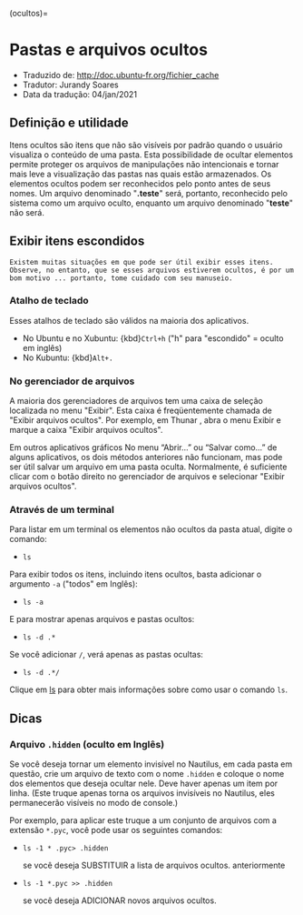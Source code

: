(ocultos)=

# Pastas e arquivos ocultos

- Traduzido de: <http://doc.ubuntu-fr.org/fichier_cache>
- Tradutor: Jurandy Soares
- Data da tradução: 04/jan/2021

## Definição e utilidade

Itens ocultos são itens que não são visíveis por padrão quando o usuário visualiza o conteúdo de uma pasta. Esta possibilidade de ocultar elementos permite proteger os arquivos de manipulações não intencionais e tornar mais leve a visualização das pastas nas quais estão armazenados.
Os elementos ocultos podem ser reconhecidos pelo ponto antes de seus nomes. Um arquivo denominado "**.teste**" será, portanto, reconhecido pelo sistema como um arquivo oculto, enquanto um arquivo denominado "**teste**" não será.

## Exibir itens escondidos


```{warning}
Existem muitas situações em que pode ser útil exibir esses itens. Observe, no entanto, que se esses arquivos estiverem ocultos, é por um bom motivo ... portanto, tome cuidado com seu manuseio.
```

### Atalho de teclado

Esses atalhos de teclado são válidos na maioria dos aplicativos.

- No Ubuntu e no Xubuntu: {kbd}`Ctrl+h` ("h" para "escondido" = oculto em inglês)
- No Kubuntu: {kbd}`Alt+.`

### No gerenciador de arquivos

A maioria dos gerenciadores de arquivos tem uma caixa de seleção localizada no menu "Exibir". Esta caixa é freqüentemente chamada de "Exibir arquivos ocultos". Por exemplo, em Thunar , abra o menu Exibir e marque a caixa "Exibir arquivos ocultos".

Em outros aplicativos gráficos
No menu “Abrir…” ou “Salvar como…” de alguns aplicativos, os dois métodos anteriores não funcionam, mas pode ser útil salvar um arquivo em uma pasta oculta. Normalmente, é suficiente clicar com o botão direito no gerenciador de arquivos e selecionar "Exibir arquivos ocultos".

### Através de um terminal

Para listar em um terminal os elementos não ocultos da pasta atual, digite o comando:
- `ls`

Para exibir todos os itens, incluindo itens ocultos, basta adicionar o argumento `-a` ("todos" em Inglês):
- `ls -a`

E para mostrar apenas arquivos e pastas ocultos:
- `ls -d .*`

Se você adicionar `/`, verá apenas as pastas ocultas:
- `ls -d .*/`
  
Clique em [ls](http://manpages.ubuntu.com/ls) para obter mais informações sobre como usar o comando `ls`.

## Dicas

### Arquivo `.hidden` (oculto em Inglês)

Se você deseja tornar um elemento invisível no Nautilus, em cada pasta em questão, crie um arquivo de texto com o nome `.hidden` e coloque o nome dos elementos que deseja ocultar nele. Deve haver apenas um item por linha.
(Este truque apenas torna os arquivos invisíveis no Nautilus, eles permanecerão visíveis no modo de console.)

Por exemplo, para aplicar este truque a um conjunto de arquivos com a extensão `*.pyc`, você pode usar os seguintes comandos:

- `ls -1 * .pyc> .hidden`

  se você deseja SUBSTITUIR a lista de arquivos ocultos. anteriormente

- `ls -1 *.pyc >> .hidden` 

  se você deseja ADICIONAR novos arquivos ocultos.


